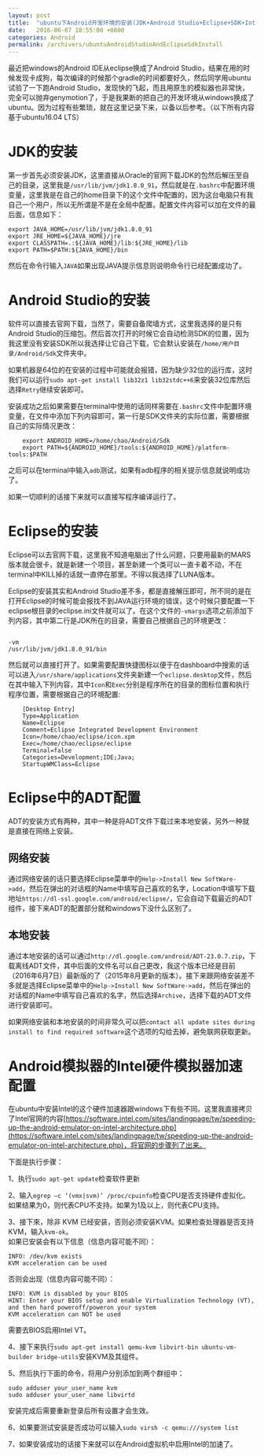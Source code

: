 ```yaml
---
layout: post
title:  "ubuntu下Android开发环境的安装(JDK+Android Studio+Eclipse+SDK+Intel硬件模拟器加速配置)"
date:   2016-06-07 18:55:00 +0800
categories: Android
permalink: /archivers/ubuntuAndroidStudioAndEclipseSdkInstall
---
```


最近把windows的Android IDE从eclipse换成了Android Studio，结果在用的时候发现卡成狗，每次编译的时候那个gradle的时间都要好久，然后同学用ubuntu试验了一下跑Android Studio，发现快的飞起，而且用原生的模拟器也非常快，完全可以抛弃genymotion了，于是我果断的把自己的开发环境从windows换成了ubuntu。因为过程有些繁琐，就在这里记录下来，以备以后参考。（以下所有内容基于ubuntu16.04 LTS）

# JDK的安装

第一步首先必须安装JDK，这里直接从Oracle的官网下载JDK的包然后解压至自己的目录，这里我是`/usr/lib/jvm/jdk1.8.0_91`，然后就是在`.bashrc`中配置环境变量，这里我是在自己的home目录下的这个文件中配置的，因为这台电脑只有我自己一个用户，所以无所谓是不是在全局中配置。配置文件内容可以加在文件的最后面，信息如下：

```
export JAVA_HOME=/usr/lib/jvm/jdk1.8.0_91
export JRE_HOME=${JAVA_HOME}/jre
export CLASSPATH=.:${JAVA_HOME}/lib:${JRE_HOME}/lib
export PATH=$PATH:${JAVA_HOME}/bin

```
然后在命令行输入`JAVA`如果出现JAVA提示信息则说明命令行已经配置成功了。


# Android Studio的安装

软件可以直接去官网下载，当然了，需要自备爬墙方式，这里我选择的是只有Android Studio的压缩包。然后首次打开的时候它会自动检测SDK的位置，因为我这里没有安装SDK所以我选择让它自己下载，它会默认安装在`/home/用户目录/Android/Sdk`文件夹中。

如果机器是64位的在安装的过程中可能就会报错，因为缺少32位的运行库，这时我们可以运行`sudo apt-get install lib32z1 lib32stdc++6`来安装32位库然后选择`Retry`继续安装即可。

安装成功之后如果需要在terminal中使用的话同样需要在`.bashrc`文件中配置环境变量，在文件中添加下列内容即可，第一行是SDK文件夹的实际位置，需要根据自己的实际情况更改：

```
	export ANDROID_HOME=/home/chao/Android/Sdk
	export PATH=${ANDROID_HOME}/tools:${ANDROID_HOME}/platform-tools:$PATH

```

之后可以在terminal中输入`adb`测试，如果有adb程序的相关提示信息就说明成功了。

如果一切顺利的话接下来就可以直接写程序编译运行了。

# Eclipse的安装

Eclipse可以去官网下载，这里我不知道电脑出了什么问题，只要用最新的MARS版本就会很卡，就是新建一个项目，甚至新建一个类可以一直卡着不动，不在terminal中KILL掉的话就一直停在那里。不得以我选择了LUNA版本。

Eclipse的安装其实和Android Studio差不多，都是直接解压即可，所不同的是在打开Eclipse的时候可能会报找不到JAVA运行环境的错误，这个时候只要配置一下eclipse根目录的eclipse.ini文件就可以了。在这个文件的`-vmargs`选项之前添加下列内容，其中第二行是JDK所在的目录，需要自己根据自己的环境更改：

```

-vm
/usr/lib/jvm/jdk1.8.0_91/bin

```

然后就可以直接打开了。如果需要配置快捷图标以便于在dashboard中搜索的话可以进入`/usr/share/applications`文件夹新建一个`eclipse.desktop`文件，然后在其中输入下列内容，其中`Icon`和`Exec`分别是程序所在的目录的图标位置和执行程序位置，需要根据自己的环境配置:

```
	[Desktop Entry]
	Type=Application
	Name=Eclipse
	Comment=Eclipse Integrated Development Environment
	Icon=/home/chao/eclipse/icon.xpm
	Exec=/home/chao/eclipse/eclipse
	Terminal=false
	Categories=Development;IDE;Java;
	StartupWMClass=Eclipse

```

# Eclipse中的ADT配置

ADT的安装方式有两种，其中一种是将ADT文件下载过来本地安装，另外一种就是直接在网络上安装。

## 网络安装

通过网络安装的话只要选择Eclipse菜单中的`Help->Install New SoftWare->add`，然后在弹出的对话框的Name中填写自己喜欢的名字，Location中填写下载地址`https://dl-ssl.google.com/android/eclipse/`，它会自动下载最近的ADT组件，接下来ADT的配置部分就和windows下没什么区别了。

## 本地安装

通过本地安装的话可以通过`http://dl.google.com/android/ADT-23.0.7.zip`，下载离线ADT文件，其中后面的文件名可以自己更改，我这个版本已经是目前（2016年6月7日）最新版的了（2015年8月更新的版本）。接下来跟网络安装差不多就是选择Eclipse菜单中的`Help->Install New SoftWare->add`，然后在弹出的对话框的Name中填写自己喜欢的名字，然后选择`Archive`，选择下载的ADT文件进行安装即可。


如果网络安装和本地安装的时间非常久可以把`contact all update sites during install to find required software`这个选项的勾给去掉，避免联网获取更新。


# Android模拟器的Intel硬件模拟器加速配置

在ubuntu中安装Intel的这个硬件加速器跟windows下有些不同。这里我直接拷贝了Intel官网的内容[https://software.intel.com/sites/landingpage/tw/speeding-up-the-android-emulator-on-intel-architecture.php](https://software.intel.com/sites/landingpage/tw/speeding-up-the-android-emulator-on-intel-architecture.php)，将官网的步骤列了出来。


下面是执行步骤：

1、执行`sudo apt-get update`检查软件更新  

2、输入`egrep –c ‘(vmx|svm)’ /proc/cpuinfo`检查CPU是否支持硬件虚拟化。如果结果为0，则代表CPU不支持。如果为1及以上，则代表CPU支持。  

3、接下來，除非 KVM 已经安装，否则必须安装KVM。如果检查处理器是否支持 KVM，输入`kvm-ok`。  
如果已安装会有以下信息（信息内容可能不同）：

```
INFO: /dev/kvm exists
KVM acceleration can be used
```

否则会出现（信息内容可能不同）：

```
INFO: KVM is disabled by your BIOS
HINT: Enter your BIOS setup and enable Virtualization Technology (VT),
and then hard poweroff/poweron your system
KVM acceleration can NOT be used
```
需要去BIOS启用Intel VT。  

4、接下来执行`sudo apt-get install qemu-kvm libvirt-bin ubuntu-vm-builder bridge-utils`安装KVM及其组件。  

5、然后执行下面的命令，将用户分别添加到两个群组中：

```
sudo adduser your_user_name kvm
sudo adduser your_user_name libvirtd
```

安装完成后需要重新登录后所有设置才会生效。  

6、如果要测试安装是否成功可以输入`sudo virsh -c qemu:///system list`

7、如果安装成功的话接下来就可以在Android虚拟机中启用Intel的加速了。


